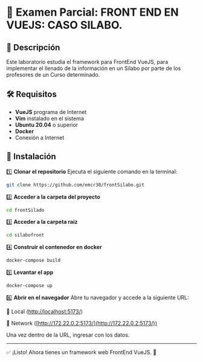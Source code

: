 # 📌 Examen Parcial: FRONT END EN VUEJS: CASO SILABO.

## 📖 Descripción  
Este laboratorio estudia el framework para FrontEnd VueJS, para implementar el llenado de la información en un Sílabo por parte de los profesores de un Curso determinado.  

## 🛠️ Requisitos  
- **VueJS** programa de Internet
- **Vim** instalado en el sistema 
- **Ubuntu 20.04** o superior 
- **Docker**
- Conexión a Internet 

## 🚀 Instalación  

1️⃣ **Clonar el repositorio** 
   Ejecuta el siguiente comando en la terminal: 
   ```bash
   git clone https://github.com/emcr30/frontSilabo.git
   ```

2️⃣ **Acceder a la carpeta del proyecto** 
   ```bash
   cd frontSilado
   ```

3️⃣ **Acceder a la carpeta raiz**
   ```bash
   cd silabofront
   ```

4️⃣ **Construir el contenedor en docker**
   ```bash
   docker-compose build
   ```

5️⃣ **Levantar el app**
   ```bash
   docker-compose up
   ```

6️⃣ **Abrir en el navegador** 
   Abre tu navegador y accede a la siguiente URL: 
   
   🔗 Local ([http://localhost:5173/](http://localhost:5173/))
   
   🔗 Network ([http://172.22.0.2:5173/](http://172.22.0.2:5173/))
   
   Una vez dentro de la URL, ingresar con los datos.
  
---

✅ ¡Listo! Ahora tienes un framework web FrontEnd VueJS. 🚀 
